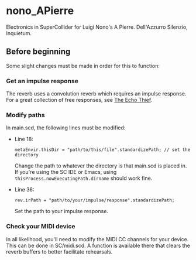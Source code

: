 # nono_APierre
Electronics in SuperCollider for Luigi Nono's A Pierre. Dell'Azzurro Silenzio, Inquietum.

## Before beginning
Some slight changes must be made in order for this to function:

### Get an impulse response
The reverb uses a convolution reverb which requires an impulse response. For a great collection of free responses, see [The Echo Thief](http://www.echothief.com/).

### Modify paths
In main.scd, the following lines must be modified:

- Line 18:

  `metaEnvir.thisDir = "path/to/this/file".standardizePath; // set the directory`

  Change the path to whatever the directory is that main.scd is placed in. If you're using the SC IDE or Emacs, using `thisProcess.nowExecutingPath.dirname` should work fine.

- Line 36:

  `rev.irPath = "path/to/your/impulse/response".standardizePath;`

  Set the path to your impulse response.

### Check your MIDI device
In all likelihood, you'll need to modify the MIDI CC channels for your device. This can be done in SC/midi.scd. A function is available there that clears the reverb buffers to better facilitate rehearsals.
